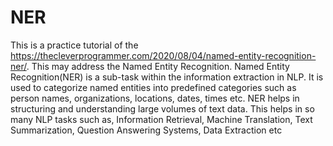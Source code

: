 # NER
This is a practice tutorial of the https://thecleverprogrammer.com/2020/08/04/named-entity-recognition-ner/. This may address the Named Entity Recognition.
Named Entity Recognition(NER) is a sub-task within the information extraction in NLP. It is used to categorize named entities into predefined categories such as person names, organizations, locations, dates, times etc. 
NER helps in structuring and understanding large volumes of text data. This helps in so many NLP tasks such as, Information Retrieval, Machine Translation, Text Summarization, Question Answering Systems, Data Extraction etc
